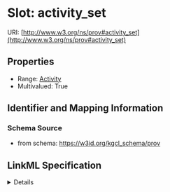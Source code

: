 # Slot: activity_set

URI: [http://www.w3.org/ns/prov#activity_set](http://www.w3.org/ns/prov#activity_set)



<!-- no inheritance hierarchy -->




## Properties

* Range: [Activity](Activity.md)
* Multivalued: True







## Identifier and Mapping Information







### Schema Source


* from schema: https://w3id.org/kgcl_schema/prov




## LinkML Specification

<details>
```yaml
name: activity set
from_schema: https://w3id.org/kgcl_schema/prov
rank: 1000
multivalued: true
alias: activity_set
domain_of:
- session
range: activity
inlined: true
inlined_as_list: true

```
</details>
